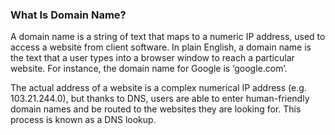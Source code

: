 
### What Is Domain Name?

A domain name is a string of text that maps to a numeric IP address, used to access a
website from client software. In plain English, a domain name is the text that a user types
into a browser window to reach a particular website. For instance, the domain name for
Google is ‘google.com’.

The actual address of a website is a complex numerical IP address (e.g. 103.21.244.0), but
thanks to DNS, users are able to enter human-friendly domain names and be routed to the
websites they are looking for. This process is known as a DNS lookup.
